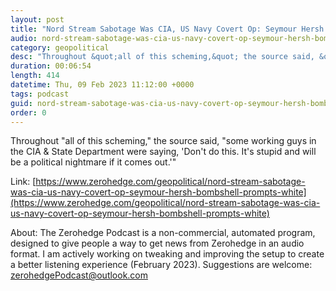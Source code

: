 ```yaml
---
layout: post
title: "Nord Stream Sabotage Was CIA, US Navy Covert Op: Seymour Hersh Bombshell Prompts White House Response"
audio: nord-stream-sabotage-was-cia-us-navy-covert-op-seymour-hersh-bombshell-prompts-white-1
category: geopolitical
desc: "Throughout &quot;all of this scheming,&quot; the source said, &quot;some working guys in the CIA &amp; State Department were saying, 'Don't do this. It's stupid and will be a political nightmare if it comes out.'&quot;"
duration: 00:06:54
length: 414
datetime: Thu, 09 Feb 2023 11:12:00 +0000
tags: podcast
guid: nord-stream-sabotage-was-cia-us-navy-covert-op-seymour-hersh-bombshell-prompts-white-0
order: 0
---
```

Throughout &quot;all of this scheming,&quot; the source said, &quot;some working guys in the CIA &amp; State Department were saying, 'Don't do this. It's stupid and will be a political nightmare if it comes out.'&quot;

Link: [https://www.zerohedge.com/geopolitical/nord-stream-sabotage-was-cia-us-navy-covert-op-seymour-hersh-bombshell-prompts-white](https://www.zerohedge.com/geopolitical/nord-stream-sabotage-was-cia-us-navy-covert-op-seymour-hersh-bombshell-prompts-white)

About: The Zerohedge Podcast is a non-commercial, automated program, designed to give people a way to get news from Zerohedge in an audio format.  I am actively working on tweaking and improving the setup to create a better listening experience (February 2023).  Suggestions are welcome: [zerohedgePodcast@outlook.com](mailto:zerohedgePodcast@outlook.com)